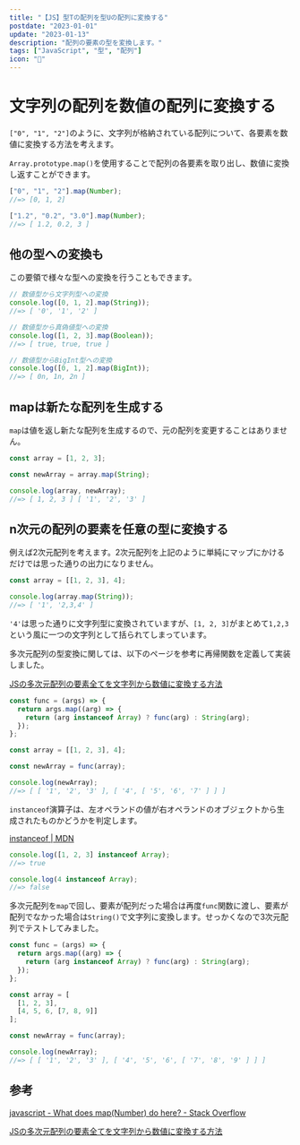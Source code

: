 ```yaml
---
title: "【JS】型Tの配列を型Uの配列に変換する"
postdate: "2023-01-01"
update: "2023-01-13"
description: "配列の要素の型を変換します。"
tags: ["JavaScript", "型", "配列"]
icon: "🧸"
---
```


# 文字列の配列を数値の配列に変換する

`["0", "1", "2"]`のように、文字列が格納されている配列について、各要素を数値に変換する方法を考えます。

`Array.prototype.map()`を使用することで配列の各要素を取り出し、数値に変換し返すことができます。

```js
["0", "1", "2"].map(Number);
//=> [0, 1, 2]

["1.2", "0.2", "3.0"].map(Number);
//=> [ 1.2, 0.2, 3 ]
```

## 他の型への変換も

この要領で様々な型への変換を行うこともできます。

```js
// 数値型から文字列型への変換
console.log([0, 1, 2].map(String));
//=> [ '0', '1', '2' ]

// 数値型から真偽値型への変換
console.log([1, 2, 3].map(Boolean));
//=> [ true, true, true ]

// 数値型からBigInt型への変換
console.log([0, 1, 2].map(BigInt));
//=> [ 0n, 1n, 2n ]
```

## mapは新たな配列を生成する

`map`は値を返し新たな配列を生成するので、元の配列を変更することはありません。

```js
const array = [1, 2, 3];

const newArray = array.map(String);

console.log(array, newArray);
//=> [ 1, 2, 3 ] [ '1', '2', '3' ]
```

## n次元の配列の要素を任意の型に変換する

例えば2次元配列を考えます。2次元配列を上記のように単純にマップにかけるだけでは思った通りの出力になりません。

```js
const array = [[1, 2, 3], 4];

console.log(array.map(String));
//=> [ '1', '2,3,4' ]
```

`'4'`は思った通りに文字列型に変換されていますが、`[1, 2, 3]`がまとめて`1,2,3`という風に一つの文字列として括られてしまっています。

多次元配列の型変換に関しては、以下のページを参考に再帰関数を定義して実装しました。

[JSの多次元配列の要素全てを文字列から数値に変換する方法](https://teratail.com/questions/334737)

```js
const func = (args) => {
  return args.map((arg) => {
    return (arg instanceof Array) ? func(arg) : String(arg);
  });
};

const array = [[1, 2, 3], 4];

const newArray = func(array);

console.log(newArray);
//=> [ [ '1', '2', '3' ], [ '4', [ '5', '6', '7' ] ] ]
```

`instanceof`演算子は、左オペランドの値が右オペランドのオブジェクトから生成されたものかどうかを判定します。

[instanceof | MDN](https://developer.mozilla.org/ja/docs/Web/JavaScript/Reference/Operators/instanceof)

```js
console.log([1, 2, 3] instanceof Array);
//=> true

console.log(4 instanceof Array);
//=> false
```

多次元配列を`map`で回し、要素が配列だった場合は再度`func`関数に渡し、要素が配列でなかった場合は`String()`で文字列に変換します。せっかくなので3次元配列でテストしてみました。

```js
const func = (args) => {
  return args.map((arg) => {
    return (arg instanceof Array) ? func(arg) : String(arg);
  });
};

const array = [
  [1, 2, 3],
  [4, 5, 6, [7, 8, 9]]
];

const newArray = func(array);

console.log(newArray);
//=> [ [ '1', '2', '3' ], [ '4', '5', '6', [ '7', '8', '9' ] ] ]
```

## 参考

[javascript - What does map(Number) do here? - Stack Overflow](https://stackoverflow.com/questions/48343478/what-does-mapnumber-do-here)

[JSの多次元配列の要素全てを文字列から数値に変換する方法](https://teratail.com/questions/334737)
